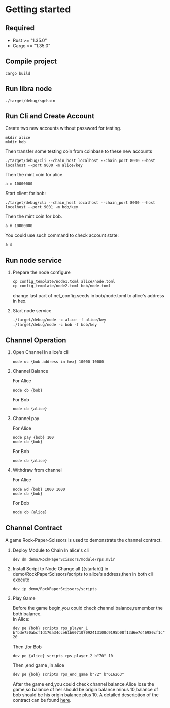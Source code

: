 # Getting started

## Required
+ Rust >= "1.35.0"
+ Cargo >= "1.35.0"

## Compile project
```
cargo build
```

## Run libra node
```
./target/debug/sgchain 
```

## Run Cli and Create Account

Create two new accounts without password for testing. 

```
mkdir alice
mkdir bob
```
Then transfer some testing coin from coinbase to these new accounts
```
./target/debug/cli --chain_host localhost --chain_port 8000 --host localhost --port 9000 -m alice/key
```
Then the mint coin for alice.
```
a m 10000000
```

Start client for bob:
```
./target/debug/cli --chain_host localhost --chain_port 8000 --host localhost --port 9001 -m bob/key
```
Then the mint coin for bob.
```
a m 10000000
```
You could use such command to check account state:
```
a s
```

## Run node service
1. Prepare the node configure
    ```
    cp config_template/node1.toml alice/node.toml
    cp config_template/node2.toml bob/node.toml
    ```
	change last part of net_config.seeds in bob/node.toml to alice's address in hex.
    
2. Start node service
    ```
    ./target/debug/node -c alice -f alice/key
    ./target/debug/node -c bob -f bob/key
    ```

## Channel Operation

1. Open Channel
    In alice's cli
    ```
	node oc {bob address in hex} 10000 10000
    ```
2. Channel Balance

	For Alice
    ```
    node cb {bob}
    ```
	For Bob
    ```
    node cb {alice}
    ```
3. Channel pay

	For Alice
    ```
    node pay {bob} 100
    node cb {bob}
    ```
	For Bob
    ```
    node cb {alice}
    ```
4. Withdraw from channel 

	For Alice
    ```
    node wd {bob} 1000 1000
    node cb {bob}
    ```
	
	For Bob
    ```
    node cb {alice}

    ```
## Channel Contract
A game Rock-Paper-Scissors is used to demonstrate the channel contract.

1. Deploy Module to Chain
    In alice's cli
    ```
    dev dm demo/RockPaperScissors/module/rps.mvir

    ```

2. Install Script to Node
    Change all {{starlab}} in demo/RockPaperScissors/scripts to alice's address,then in both cli execute
    ```
    dev ip demo/RockPaperScissors/scripts

    ```

3. Play Game

   Before the game begin,you could check channel balance,remember the both balance.  
   In Alice:
   ```
   dev pe {bob} scripts rps_player_1 b"bde750abcf1d176a34cce61b607107092413100c9195b08f13d6e7d46980cf1c" 20
   ```
   Then ,for Bob
   ```
   dev pe {alice} scripts rps_player_2 b"70" 10
   ```
   Then ,end game ,in alice
   ```
   dev pe {bob} scripts rps_end_game b"72" b"616263"
   ```
   After the game end,you could check channel balance.Alice lose the game,so balance of her should be origin balance minus 10,balance of bob should be his origin balance plus 10. A detailed description of the contract can be found [here](./demo/RockPaperScissors/README.md).
